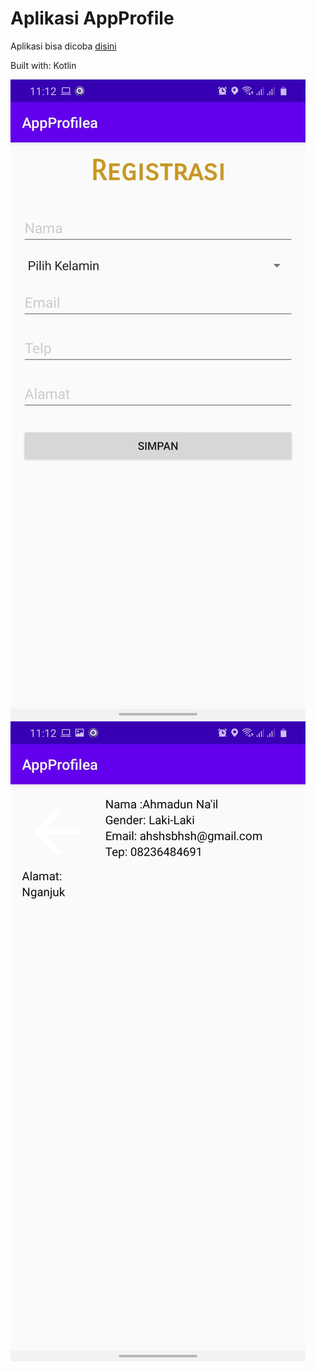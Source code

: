 # Aplikasi AppProfile

Aplikasi bisa dicoba [disini](https://github.com/ahmaduunnail/AppProfile/blob/master/app/release/app-release.apk?raw=true)

Built with: Kotlin

![1](https://github.com/ahmaduunnail/AppProfile/blob/master/WhatsApp%20Image%202020-08-25%20at%2011.13.11%20AM%20(1).jpeg?raw=true)
![2](https://github.com/ahmaduunnail/AppProfile/blob/master/WhatsApp%20Image%202020-08-25%20at%2011.13.11%20AM.jpeg?raw=true)

